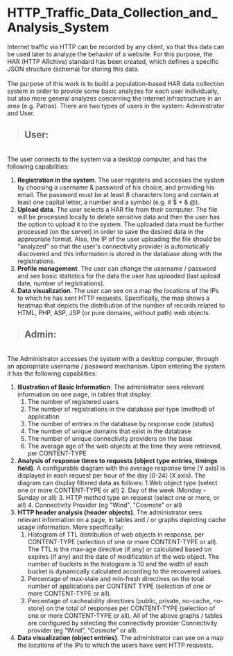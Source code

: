 # HTTP_Traffic_Data_Collection_and_Analysis_System
 Internet traffic via HTTP can be recorded by any client, so that this data can be used later to analyze the behavior of a website. For this purpose, the HAR (HTTP ARchive) standard has been created, which defines a specific JSON structure (schema) for storing this data. 
<br /><br />The purpose of this work is to build a population-based HAR data collection system in order to provide some basic analyzes for each user individually, but also more general analyzes concerning the internet infrastructure in an area (e.g. Patras). There are two types of users in the system: Administrator and User. 
>## User:
<br />The user connects to the system via a desktop computer, and has the following capabilities:
1) __Registration in the system__. The user registers and accesses the system by choosing a username & password of his choice, and providing his email. The password must be at least 8 characters long and contain at least one capital letter, a number and a symbol (e.g. # $ * & @).
2) __Upload data__. The user selects a HAR file from their computer. The file will be processed locally to delete sensitive data and then the user has the option to upload it to the system. The uploaded data must be further processed (on the server) in order to save the desired data in the appropriate format. Also, the IP of the user uploading the file should be "analyzed" so that the user's connectivity provider is automatically discovered and this information is stored in the database along with the registrations.
3) __Profile management__. The user can change the username / password and see basic statistics for the data the user has uploaded (last upload date, number of registrations).
4) __Data visualization__. The user can see on a map the locations of the IPs to which he has sent HTTP requests. Specifically, the map shows a heatmap that depicts the distribution of the number of records related to HTML, PHP, ASP, JSP (or pure domains, without path) web objects. 
>## Admin:
<br />The Administrator accesses the system with a desktop computer, through an appropriate username / password mechanism. Upon entering the system it has the following capabilities:
1. __Illustration of Basic Information__. The administrator sees relevant information on one page, in tables that display:
   1. The number of registered users
   2. The number of registrations in the database per type (method) of application
   3. The number of entries in the database by response code (status)
   4. The number of unique domains that exist in the database
   5. The number of unique connectivity providers on the base
   6. The average age of the web objects at the time they were retrieved, per CONTENT-TYPE 
2. __Analysis of response times to requests (object type entries, timings field)__. A configurable diagram with the average response time (Y axis) is displayed in each request per hour of the day [0-24] (X axis). The diagram can display filtered data as follows:
   1.Web object type (select one or more CONTENT-TYPE or all)
   2. Day of the week (Monday - Sunday or all)
   3. HTTP method type on request (select one or more, or all)
   4. Connectivity Provider (eg "Wind", "Cosmote" or all) 
3. __HTTP header analysis (header objects)__. The administrator sees relevant information on a page, in tables and / or graphs depicting cache usage information. More specifically:
   1. Histogram of TTL distribution of web objects in response, per CONTENT-TYPE (selection of one or more CONTENT-TYPE or all). The TTL is the max-age directive (if any) or calculated based on expires (if any) and the date of modification of the web object. The number of buckets in the histogram is 10 and the width of each bucket is dynamically calculated according to the recovered values.
   2. Percentage of max-stale and min-fresh directives on the total number of applications per CONTENT TYPE (selection of one or more CONTENT-TYPE or all).
   3. Percentage of cacheability directives (public, private, no-cache, no-store) on the total of responses per CONTENT-TYPE (selection of one or more CONTENT-TYPE or all).
All of the above graphs / tables are configured by selecting the connectivity provider Connectivity provider (eg “Wind”, “Cosmote” or all).
4. __Data visualization (object entries)__. The administrator can see on a map the locations of the IPs to which the users have sent HTTP requests. 
